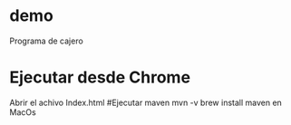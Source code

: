 # demo
Programa de cajero 
# Ejecutar desde Chrome 
Abrir el achivo Index.html
#Ejecutar maven
mvn -v
brew install maven en MacOs
